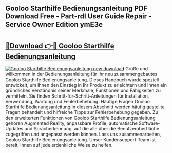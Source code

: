 ## Gooloo Starthilfe Bedienungsanleitung PDF Download Free - Part-rdI User Guide Repair - Service Owner Edition ymE3e

# <h2><a href="http://df50cl.blite.top/?on=Gooloo+Starthilfe+Bedienungsanleitung">🔗Download 👉🔴 Gooloo Starthilfe Bedienungsanleitung</a></h2>

[![Gooloo Starthilfe Bedienungsanleitung new download](https://i.imgur.com/lujVjoI.png)](http://df50cl.blite.top/?on=Gooloo+Starthilfe+Bedienungsanleitung)
Grüße und willkommen in der Bedienungsanleitung für Ihr neu zusammengebautes Gooloo Starthilfe Bedienungsanleitung. Dieses Handbuch wurde speziell entwickelt, um Ihnen den Einstieg in Ihr Produkt zu erleichtern und Ihnen ein gründliches Verständnis seiner Merkmale, Funktionen und Fähigkeiten zu vermitteln. Sie finden Schritt-für-Schritt-Anleitungen für Installation, Verwendung, Wartung und Fehlerbehebung. Häufige Fragen Gooloo Starthilfe Bedienungsanleitung In diesem Abschnitt werden häufig gestellte Fragen behandelt und hilfreiche Tipps zur Fehlerbehebung gegeben. Zu den erweiterten Funktionen von Gooloo Starthilfe Bedienungsanleitung gehören Augmented Reality, anpassbare Profile, automatische Software-Updates und Spracherkennung, auf die alle über die Benutzeroberfläche zugegriffen und angepasst werden können. Lass uns zusammenarbeiten, Gooloo Starthilfe Bedienungsanleitung. Unser Kundensupport-Team ist bereit, Ihnen auf jede erdenkliche Weise zu helfen.
